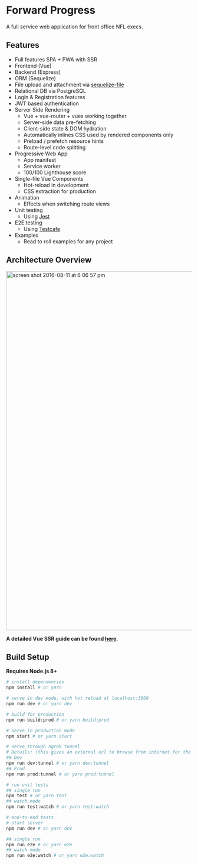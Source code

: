 # Forward Progress

A full service web application for front office NFL execs.

## Features

- Full features SPA + PWA with SSR
- Frontend (Vue)
- Backend (Express)
- ORM (Sequelize)
- File upload and attachment via <a href="https://www.npmjs.com/package/sequelize-file">sequelize-file</a>
- Relational DB via PostgreSQL
- Login & Registration features
- JWT based authentication
- Server Side Rendering
  - Vue + vue-router + vuex working together
  - Server-side data pre-fetching
  - Client-side state & DOM hydration
  - Automatically inlines CSS used by rendered components only
  - Preload / prefetch resource hints
  - Route-level code splitting
- Progressive Web App
  - App manifest
  - Service worker
  - 100/100 Lighthouse score
- Single-file Vue Components
  - Hot-reload in development
  - CSS extraction for production
- Animation
  - Effects when switching route views
- Unit testing
  - Using [Jest](https://facebook.github.io/jest/)
- E2E testing
  - Using [Testcafe](https://devexpress.github.io/testcafe/)
- Examples
  - Read to roll examples for any project

## Architecture Overview

<img width="973" alt="screen shot 2016-08-11 at 6 06 57 pm" src="https://cloud.githubusercontent.com/assets/499550/17607895/786a415a-5fee-11e6-9c11-45a2cfdf085c.png">

**A detailed Vue SSR guide can be found [here](https://ssr.vuejs.org).**

## Build Setup

**Requires Node.js 8+**

``` bash
# install dependencies
npm install # or yarn

# serve in dev mode, with hot reload at localhost:3000
npm run dev # or yarn dev

# build for production
npm run build:prod # or yarn build:prod

# serve in production mode
npm start # or yarn start

# serve through ngrok tunnel
# Details: (this gives an external url to browse from internet for the purpose of testing while developing locally without deploying to server)
## Dev
npm run dev:tunnel # or yarn dev:tunnel
## Prod
npm run prod:tunnel # or yarn prod:tunnel

# run unit tests
## single run
npm test # or yarn test
## watch mode
npm run test:watch # or yarn test:watch

# end-to-end tests
# start server
npm run dev # or yarn dev

## single run
npm run e2e # or yarn e2e
## watch mode
npm run e2e:watch # or yarn e2e:watch
```
